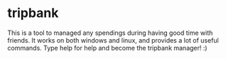 # tripbank

 This is a tool to managed any spendings during having good time with friends.
 It works on both windows and linux, and provides a lot of useful commands.
 Type help for help and become the tripbank manager! :)
